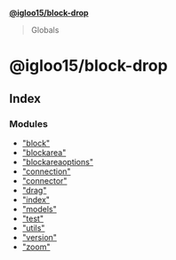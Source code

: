 **[@igloo15/block-drop](README.md)**

> Globals

# @igloo15/block-drop

## Index

### Modules

* ["block"](modules/_block_.md)
* ["blockarea"](modules/_blockarea_.md)
* ["blockareaoptions"](modules/_blockareaoptions_.md)
* ["connection"](modules/_connection_.md)
* ["connector"](modules/_connector_.md)
* ["drag"](modules/_drag_.md)
* ["index"](modules/_index_.md)
* ["models"](modules/_models_.md)
* ["test"](modules/_test_.md)
* ["utils"](modules/_utils_.md)
* ["version"](modules/_version_.md)
* ["zoom"](modules/_zoom_.md)
